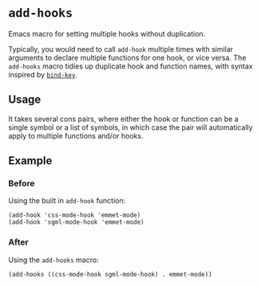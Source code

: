 # `add-hooks`
Emacs macro for setting multiple hooks without duplication.

Typically, you would need to call `add-hook` multiple times with similar arguments to declare multiple functions for one hook, or vice versa. The `add-hooks` macro tidies up duplicate hook and function names, with syntax inspired by [`bind-key`](https://github.com/jwiegley/use-package/blob/master/bind-key.el).

## Usage
It takes several cons pairs, where either the hook or function can be a single symbol or a list of symbols, in which case the pair will automatically apply to multiple functions and/or hooks.

## Example

### Before
Using the built in `add-hook` function:
```emacs
(add-hook 'css-mode-hook 'emmet-mode)
(add-hook 'sgml-mode-hook 'emmet-mode)
```

### After
Using the `add-hooks` macro:
```emacs
(add-hooks ((css-mode-hook sgml-mode-hook) . emmet-mode))
```
